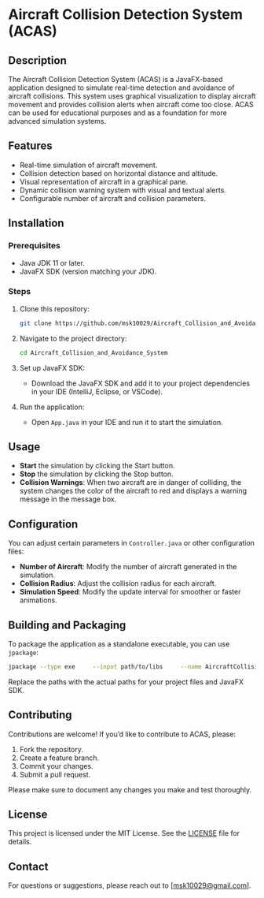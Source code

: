 
# Aircraft Collision Detection System (ACAS)

## Description
The Aircraft Collision Detection System (ACAS) is a JavaFX-based application designed to simulate real-time detection and avoidance of aircraft collisions. This system uses graphical visualization to display aircraft movement and provides collision alerts when aircraft come too close. ACAS can be used for educational purposes and as a foundation for more advanced simulation systems.

## Features
- Real-time simulation of aircraft movement.
- Collision detection based on horizontal distance and altitude.
- Visual representation of aircraft in a graphical pane.
- Dynamic collision warning system with visual and textual alerts.
- Configurable number of aircraft and collision parameters.

## Installation

### Prerequisites
- Java JDK 11 or later.
- JavaFX SDK (version matching your JDK).

### Steps
1. Clone this repository:
   ```sh
   git clone https://github.com/msk10029/Aircraft_Collision_and_Avoidance_System.git
   ```
2. Navigate to the project directory:
   ```sh
   cd Aircraft_Collision_and_Avoidance_System
   ```
3. Set up JavaFX SDK:
   - Download the JavaFX SDK and add it to your project dependencies in your IDE (IntelliJ, Eclipse, or VSCode).

4. Run the application:
   - Open `App.java` in your IDE and run it to start the simulation.

## Usage
- **Start** the simulation by clicking the Start button.
- **Stop** the simulation by clicking the Stop button.
- **Collision Warnings**: When two aircraft are in danger of colliding, the system changes the color of the aircraft to red and displays a warning message in the message box.

## Configuration
You can adjust certain parameters in `Controller.java` or other configuration files:
- **Number of Aircraft**: Modify the number of aircraft generated in the simulation.
- **Collision Radius**: Adjust the collision radius for each aircraft.
- **Simulation Speed**: Modify the update interval for smoother or faster animations.

## Building and Packaging
To package the application as a standalone executable, you can use `jpackage`:

```sh
jpackage --type exe     --input path/to/libs     --name AircraftCollisionDetection     --main-jar YourApp.jar     --main-class com.example.MainApp     --icon path/to/icon.ico     --module-path path/to/javafx-sdk/lib     --add-modules javafx.controls,javafx.fxml     --output path/to/output
```

Replace the paths with the actual paths for your project files and JavaFX SDK.

## Contributing
Contributions are welcome! If you’d like to contribute to ACAS, please:
1. Fork the repository.
2. Create a feature branch.
3. Commit your changes.
4. Submit a pull request.

Please make sure to document any changes you make and test thoroughly.

## License
This project is licensed under the MIT License. See the [LICENSE](LICENSE) file for details.

## Contact
For questions or suggestions, please reach out to [msk10029@gmail.com].
